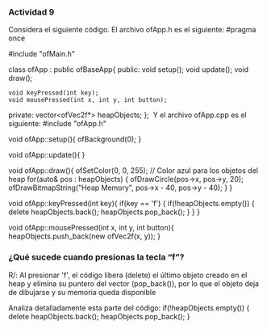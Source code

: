 ### Actividad 9
Considera el siguiente código. El archivo ofApp.h es el siguiente:
#pragma once

#include "ofMain.h"

class ofApp : public ofBaseApp{
public:
    void setup();
    void update();
    void draw();

    void keyPressed(int key);
    void mousePressed(int x, int y, int button);

private:
    vector<ofVec2f*> heapObjects;
};
​
Y el archivo ofApp.cpp es el siguiente:
#include "ofApp.h"

void ofApp::setup(){
    ofBackground(0);
}

void ofApp::update(){
}

void ofApp::draw(){
    ofSetColor(0, 0, 255); // Color azul para los objetos del heap
    for(auto& pos : heapObjects) {
        ofDrawCircle(pos->x, pos->y, 20);
        ofDrawBitmapString("Heap Memory", pos->x - 40, pos->y - 40);
    }
}

void ofApp::keyPressed(int key){
    if(key == 'f') {
        if(!heapObjects.empty()) {
            delete heapObjects.back();
            heapObjects.pop_back();
        }
    }
}

void ofApp::mousePressed(int x, int y, int button){
    heapObjects.push_back(new ofVec2f(x, y));
}
​
### ¿Qué sucede cuando presionas la tecla “f”?
R/: Al presionar 'f', el código libera (delete) el último objeto creado en el heap y elimina su puntero del vector (pop_back()), por lo que el objeto deja de dibujarse y su memoria queda disponible

Analiza detalladamente esta parte del código:
if(!heapObjects.empty()) {
    delete heapObjects.back();
    heapObjects.pop_back();
}



